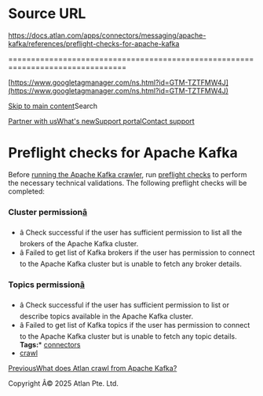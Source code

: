 # Source URL
https://docs.atlan.com/apps/connectors/messaging/apache-kafka/references/preflight-checks-for-apache-kafka

================================================================================

<!--
canonical: https://docs.atlan.com/apps/connectors/messaging/apache-kafka/references/preflight-checks-for-apache-kafka
link-alternate: https://docs.atlan.com/apps/connectors/messaging/apache-kafka/references/preflight-checks-for-apache-kafka
meta-description: Before [running the Apache Kafka crawler](/apps/connectors/messaging/apache-kafka/how-tos/crawl-apache-kafka), run [preflight checks](/product/connection.
meta-docsearch:docusaurus_tag: docs-default-current
meta-docsearch:language: en
meta-docsearch:version: current
meta-docusaurus_locale: en
meta-docusaurus_tag: docs-default-current
meta-docusaurus_version: current
meta-generator: Docusaurus v3.8.1
meta-og-description: Before [running the Apache Kafka crawler](/apps/connectors/messaging/apache-kafka/how-tos/crawl-apache-kafka), run [preflight checks](/product/connection.
meta-og-locale: en
meta-og-title: Preflight checks for Apache Kafka | Atlan Documentation
meta-og-url: https://docs.atlan.com/apps/connectors/messaging/apache-kafka/references/preflight-checks-for-apache-kafka
meta-twitter:card: summary_large_image
meta-viewport: width=device-width,initial-scale=1
title: Preflight checks for Apache Kafka | Atlan Documentation
-->

[https://www.googletagmanager.com/ns.html?id=GTM-TZTFMW4J](https://www.googletagmanager.com/ns.html?id=GTM-TZTFMW4J)

[Skip to main content](#__docusaurus_skipToContent_fallback)Search

[Partner with us](https://docs.google.com/forms/d/e/1FAIpQLScuAIhCm2GS7YFstrOjawbP8J7PUmOynQo7wI2yGCcCyEcVSw/viewform)[What's new](https://shipped.atlan.com/)[Support portal](https://atlan.zendesk.com/auth/v2/login/signin?return_to=https%3A%2F%2Fatlan.zendesk.com%2Fhc%2Fen-us&theme=hc&locale=en-us&brand_id=1900000425113&auth_origin=1900000425113%2Cfalse%2Ctrue)[Contact support](/support/submit-request)

Preflight checks for Apache Kafka
=================================

Before [running the Apache Kafka crawler](/apps/connectors/messaging/apache-kafka/how-tos/crawl-apache-kafka), run [preflight checks](/product/connections/concepts/what-are-preflight-checks) to perform the necessary technical validations. The following preflight checks will be completed:

### Cluster permission[â](#cluster-permission "Direct link to Cluster permission")

* â Check successful if the user has sufficient permission to list all the brokers of the Apache Kafka cluster.
* â Failed to get list of Kafka brokers if the user has permission to connect to the Apache Kafka cluster but is unable to fetch any broker details.

### Topics permission[â](#topics-permission "Direct link to Topics permission")

* â Check successful if the user has sufficient permission to list or describe topics available in the Apache Kafka cluster.
* â Failed to get list of Kafka topics if the user has permission to connect to the Apache Kafka cluster but is unable to fetch any topic details.
**Tags:*** [connectors](/tags/connectors)
* [crawl](/tags/crawl)

[PreviousWhat does Atlan crawl from Apache Kafka?](/apps/connectors/messaging/apache-kafka/references/what-does-atlan-crawl-from-apache-kafka)

Copyright Â© 2025 Atlan Pte. Ltd.

